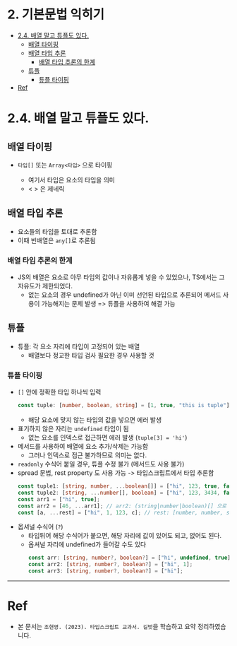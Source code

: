 # 2. 기본문법 익히기 <!-- omit in toc -->

- [2.4. 배열 말고 튜플도 있다.](#24-배열-말고-튜플도-있다)
  - [배열 타이핑](#배열-타이핑)
  - [배열 타입 추론](#배열-타입-추론)
    - [배열 타입 추론의 한계](#배열-타입-추론의-한계)
  - [튜플](#튜플)
    - [튜플 타이핑](#튜플-타이핑)
- [Ref](#ref)

# 2.4. 배열 말고 튜플도 있다.

## 배열 타이핑

- `타입[]` 또는 `Array<타입>` 으로 타이핑

  - 여기서 타입은 요소의 타입을 의미
  - < > 은 제네릭

## 배열 타입 추론

- 요소들의 타입을 토대로 추론함
- 이때 빈배열은 `any[]`로 추론됨

### 배열 타입 추론의 한계

- JS의 배열은 요소로 아무 타입의 값이나 자유롭게 넣을 수 있었으나, TS에서는 그 자유도가 제한되었다.
  - 없는 요소의 경우 undefined가 아닌 이미 선언된 타입으로 추론되어 메서드 사용이 가능해지는 문제 발생
    => 튜플을 사용하여 해결 가능

## 튜플

- 튜플: 각 요소 자리에 타입이 고정되어 있는 배열
  - 배열보다 정교한 타입 검사 필요한 경우 사용할 것

### 튜플 타이핑

- `[]` 안에 정확한 타입 하나씩 입력
  ```ts
  const tuple: [number, boolean, string] = [1, true, "this is tuple"];
  ```
  - 해당 요소에 맞지 않는 타입의 값을 넣으면 에러 발생
- 표기하지 않은 자리는 `undefined` 타입이 됨
  - 없는 요소를 인덱스로 접근하면 에러 발생 (`tuple[3] = 'hi'`)
- 메서드를 사용하여 배열에 요소 추가/삭제는 가능함
  - 그러나 인덱스로 접근 불가하므로 의미는 없다.
- `readonly` 수식어 붙일 경우, 튜플 수정 불가 (메서드도 사용 불가)
- spread 문법, rest property 도 사용 가능 -> 타입스크립트에서 타입 추론함
  ```ts
  const tuple1: [string, number, ...boolean[]] = ["hi", 123, true, false];
  const tuple2: [string, ...number[], boolean] = ["hi", 123, 3434, false];
  const arr1 = ["hi", true];
  const arr2 = [46, ...arr1]; // arr2: (string|number|boolean)[] 으로 추론
  const [a, ...rest] = ["hi", 1, 123, c]; // rest: [number, number, string]으로 추론
  ```
- 옵셔널 수식어 (`?`)
  - 타입뒤어 해당 수식어가 붙으면, 해당 자리에 값이 있어도 되고, 없어도 된다.
  - 옵셔널 자리에 undefined가 들어갈 수도 있다
    ```ts
    const arr: [string, number?, boolean?] = ["hi", undefined, true];
    const arr2: [string, number?, boolean?] = ["hi", 1];
    const arr3: [string, number?, boolean?] = ["hi"];
    ```

---

# Ref

- 본 문서는 `조현영. (2023). 타입스크립트 교과서. 길벗`을 학습하고 요약 정리하였습니다.
